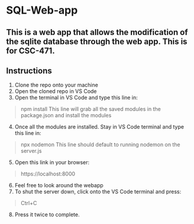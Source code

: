 # SQL-Web-app
This is a web app that allows the modification of the sqlite database through the web app. This is for CSC-471.
---
## Instructions
1. Clone the repo onto your machine
2. Open the cloned repo in VS Code
3. Open the terminal in VS Code and type this line in:
>npm install
>This line will grab all the saved modules in the package.json and install the modules
4. Once all the modules are installed. Stay in VS Code terminal and type this line in:
>npx nodemon
>This line should default to running nodemon on the server.js
5. Open this link in your browser:
>https://localhost:8000
6. Feel free to look around the webapp
7. To shut the server down, click onto the VS Code terminal and press:
>Ctrl+C
8. Press it twice to complete.